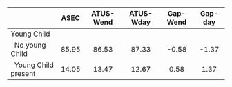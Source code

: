 
|                      |         ASEC |    ATUS-Wend |    ATUS-Wday |     Gap-Wend |      Gap-day |
| -------------------- | :----------: | :----------: | :----------: | :----------: | :----------: |
| Young Child          |              |              |              |              |              |
| &nbsp;&nbsp;No young Child |        85.95 |        86.53 |        87.33 |        -0.58 |        -1.37 |
| &nbsp;&nbsp;Young Child present |        14.05 |        13.47 |        12.67 |         0.58 |         1.37 |

